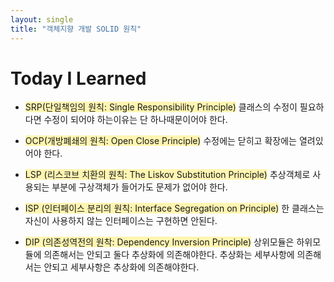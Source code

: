 ```yaml
---
layout: single
title: "객체지향 개발 SOLID 원칙"
---
```


# Today I Learned

+ <span style='background-color:#fff5b1'>SRP(단일책임의 원칙: Single Responsibility Principle)</span>
  클래스의 수정이 필요하다면 수정이 되어야 하는이유는 단 하나때문이어야 한다.  

+ <span style='background-color:#fff5b1'>OCP(개방폐쇄의 원칙: Open Close Principle)</span>
  수정에는 닫히고 확장에는 열려있어야 한다.  

+ <span style='background-color:#fff5b1'>LSP (리스코브 치환의 원칙: The Liskov Substitution Principle)</span>
추상객체로 사용되는 부분에 구상객체가 들어가도 문제가 없어야 한다.  

+ <span style='background-color:#fff5b1'>ISP (인터페이스 분리의 원칙: Interface Segregation on Principle)</span>
  한 클래스는 자신이 사용하지 않는 인터페이스는 구현하면 안된다.   

+ <span style='background-color:#fff5b1'>DIP (의존성역전의 원착: Dependency Inversion Principle)</span>
  상위모듈은 하위모듈에 의존해서는 안되고 둘다 추상화에 의존해야한다. 추상화는 세부사항에 의존해서는 안되고 세부사항은 추상화에 의존해야한다.
